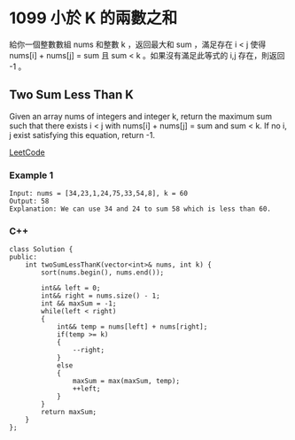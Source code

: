 # 1099 小於 K 的兩數之和

給你一個整數數組 nums 和整數 k ，返回最大和 sum ，滿足存在 i < j 使得 nums[i] + nums[j] = sum 且 sum < k 。如果沒有滿足此等式的 i,j 存在，則返回 -1 。

## Two Sum Less Than K

Given an array nums of integers and integer k, return the maximum sum such that there exists i < j with nums[i] + nums[j] = sum and sum < k. If no i, j exist satisfying this equation, return -1.

[LeetCode](https://leetcode-cn.com/problems/two-sum-less-than-k/)

### Example 1
```
Input: nums = [34,23,1,24,75,33,54,8], k = 60
Output: 58
Explanation: We can use 34 and 24 to sum 58 which is less than 60.
```

### C++ 

```
class Solution {
public:
    int twoSumLessThanK(vector<int>& nums, int k) {
        sort(nums.begin(), nums.end());

        int&& left = 0;
        int&& right = nums.size() - 1;
        int && maxSum = -1;
        while(left < right)
        {
            int&& temp = nums[left] + nums[right];
            if(temp >= k)
            {
                --right;
            }
            else
            {
                maxSum = max(maxSum, temp);
                ++left;
            }
        }
        return maxSum;
    }
};
```

